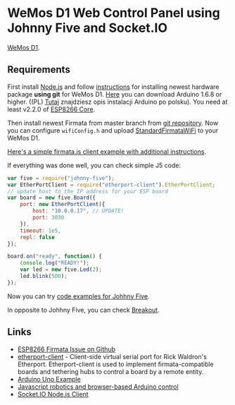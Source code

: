 # WeMos D1 Web Control Panel using Johnny Five and Socket.IO
[WeMos D1](http://www.wemos.cc/Products/d1.html).

## Requirements
First install [Node.js](https://nodejs.org/) and follow [instructions](http://www.wemos.cc/tutorial/get_started_in_arduino.html) for installing newest hardware package **using git** for WeMos D1. [Here](https://www.arduino.cc/en/Main/Software) you can download Arduino 1.6.8 or higher. ((PL) [Tutaj](http://majsterkowo.pl/arduino-na-ubuntu-linux/) znajdziesz opis instalacji Arduino po polsku). You need at least v2.2.0 of [ESP8266 Core](https://github.com/esp8266/Arduino).

Then install newest Firmata from master branch from [git repository](https://github.com/firmata/arduino). Now you can configure `wifiConfig.h` and upload [StandardFirmataWiFi](https://github.com/firmata/arduino/tree/master/examples/StandardFirmataWiFi) to your WeMos D1.

[Here's a simple firmata.js client example with additional instructions](https://gist.github.com/soundanalogous/31a43d9c72ec6fbdf9631cfbe635d625).

If everything was done well, you can check simple J5 code:
```javascript
var five = require("johnny-five");
var EtherPortClient = require("etherport-client").EtherPortClient;
// update host to the IP address for your ESP board
var board = new five.Board({
    port: new EtherPortClient({
        host: "10.0.0.17", // UPDATE!
        port: 3030
    }),
    timeout: 1e5,
    repl: false
});

board.on("ready", function() {
    console.log("READY!");
    var led = new five.Led(2);
    led.blink(500);
});
````

Now you can try [code examples for Johhny Five](http://johnny-five.io/examples/).

In opposite to Johhny Five, you can check [Breakout](https://github.com/soundanalogous/Breakout).

## Links
* [ESP8266 Firmata Issue on Github](https://github.com/firmata/arduino/issues/257)
* [etherport-client](https://github.com/mwittig/etherport-client) - Client-side virtual serial port for Rick Waldron's Etherport. Etherport-client is used to implement firmata-compatible boards and tethering hubs to control a board by a remote entity.
* [Arduino Uno Example](http://wifinodebot.blogspot.com.co/2016/02/blink-led-over-wifi-with-nodejs-johnny.html)
* [Javascript robotics and browser-based Arduino control](http://www.instructables.com/id/Javascript-robotics-and-browser-based-Arduino-cont/)
* [Socket.IO Node.js Client](https://github.com/socketio/socket.io-client)
